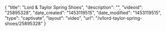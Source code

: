 {
    "title": "Lord & Taylor Spring Shoes",
    "description": "",
    "videoid": "25895328",
    "date_created": "1453119515",
    "date_modified": "1453119515",
    "type": "captivate",
    "layout": "video",
    "url": "\/v\/lord-taylor-spring-shoes\/25895328"
}
